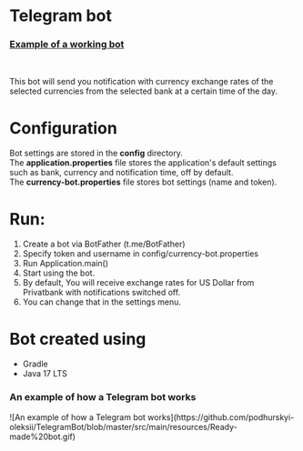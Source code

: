 # Telegram bot 

<h3><a href="https://t.me/Currency_example_bot">Example of a working bot</a></h3><br>

This bot will send you notification with currency exchange rates of the selected currencies from the selected bank at a certain time of the day.

# Configuration
Bot settings are stored in the <b>config</b> directory.
<br>
The <b>application.properties</b> file stores the application's default settings such as bank, currency and notification time, off by default.
<br>
The <b>currency-bot.properties</b> file stores bot settings (name and token).

# Run:
1. Create a bot via BotFather (t.me/BotFather)
2. Specify token and username in config/currency-bot.properties
3. Run Application.main()
4. Start using the bot. 
5. By default, You will receive exchange rates for US Dollar from Privatbank with notifications switched off.
6. You can change that in the settings menu.

# Bot created using
* Gradle
* Java 17 LTS


<h3>An example of how a Telegram bot works</h3>
![An example of how a Telegram bot works](https://github.com/podhurskyi-oleksii/TelegramBot/blob/master/src/main/resources/Ready-made%20bot.gif)
